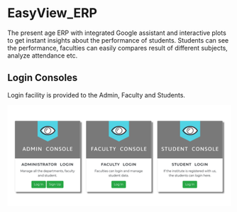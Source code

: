 # EasyView_ERP 
The present age ERP with integrated Google assistant and interactive plots to get instant insights about the performance of students. Students can see the performance, faculties can easily compares result of different subjects, analyze
attendance etc.


<h2>Login Consoles</h2>
<p>Login facility is provided to the Admin, Faculty and Students.</p>

<img src="screenshots/1.png" alt="Consoles">